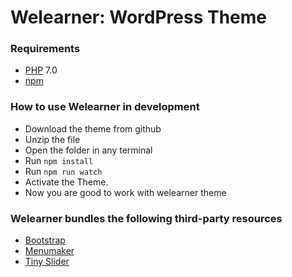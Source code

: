 # Welearner: WordPress Theme

### Requirements

- [PHP](http://php.net/) 7.0
- [npm](https://www.npmjs.com/)

### How to use Welearner in development

- Download the theme from github
- Unzip the file
- Open the folder in any terminal
- Run `npm install`
- Run `npm run watch`
- Activate the Theme.
- Now you are good to work with welearner theme

### Welearner bundles the following third-party resources

- [Bootstrap](https://getbootstrap.com/)
- [Menumaker](https://github.com/cssmenumaker/jQuery-Plugin-Responsive-Drop-Down)
- [Tiny Slider](https://github.com/ganlanyuan/tiny-slider)